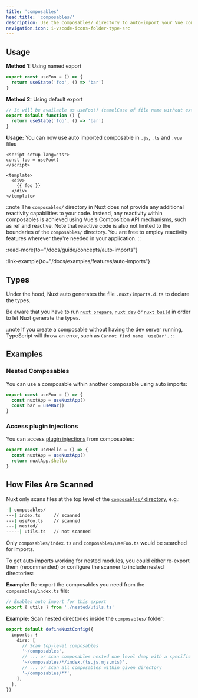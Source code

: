 ```yaml
---
title: 'composables'
head.title: 'composables/'
description: Use the composables/ directory to auto-import your Vue composables into your application.
navigation.icon: i-vscode-icons-folder-type-src
---
```


## Usage

**Method 1:** Using named export

```ts [composables/useFoo.ts]
export const useFoo = () => {
  return useState('foo', () => 'bar')
}
```

**Method 2:** Using default export

```ts [composables/use-foo.ts or composables/useFoo.ts]
// It will be available as useFoo() (camelCase of file name without extension)
export default function () {
  return useState('foo', () => 'bar')
}
```

**Usage:** You can now use auto imported composable in `.js`, `.ts` and `.vue` files

```vue [app.vue]
<script setup lang="ts">
const foo = useFoo()
</script>

<template>
  <div>
    {{ foo }}
  </div>
</template>
```

::note
The `composables/` directory in Nuxt does not provide any additional reactivity capabilities to your code. Instead, any reactivity within composables is achieved using Vue's Composition API mechanisms, such as ref and reactive. Note that reactive code is also not limited to the boundaries of the `composables/` directory. You are free to employ reactivity features wherever they're needed in your application.
::

:read-more{to="/docs/guide/concepts/auto-imports"}

:link-example{to="/docs/examples/features/auto-imports"}

## Types

Under the hood, Nuxt auto generates the file `.nuxt/imports.d.ts` to declare the types.

Be aware that you have to run [`nuxt prepare`](/docs/3.x/api/commands/prepare), [`nuxt dev`](/docs/3.x/api/commands/dev) or [`nuxt build`](/docs/3.x/api/commands/build) in order to let Nuxt generate the types.

::note
If you create a composable without having the dev server running, TypeScript will throw an error, such as `Cannot find name 'useBar'.`
::

## Examples

### Nested Composables

You can use a composable within another composable using auto imports:

```ts [composables/test.ts]
export const useFoo = () => {
  const nuxtApp = useNuxtApp()
  const bar = useBar()
}
```

### Access plugin injections

You can access [plugin injections](/docs/3.x/guide/directory-structure/plugins#providing-helpers) from composables:

```ts [composables/test.ts]
export const useHello = () => {
  const nuxtApp = useNuxtApp()
  return nuxtApp.$hello
}
```

## How Files Are Scanned

Nuxt only scans files at the top level of the [`composables/` directory](/docs/3.x/guide/directory-structure/composables), e.g.:

```bash [Directory Structure]
-| composables/
---| index.ts     // scanned
---| useFoo.ts    // scanned
---| nested/
-----| utils.ts   // not scanned
```

Only `composables/index.ts` and `composables/useFoo.ts` would be searched for imports.

To get auto imports working for nested modules, you could either re-export them (recommended) or configure the scanner to include nested directories:

**Example:** Re-export the composables you need from the `composables/index.ts` file:

```ts [composables/index.ts]
// Enables auto import for this export
export { utils } from './nested/utils.ts'
```

**Example:** Scan nested directories inside the `composables/` folder:

```ts twoslash [nuxt.config.ts]
export default defineNuxtConfig({
  imports: {
    dirs: [
      // Scan top-level composables
      '~/composables',
      // ... or scan composables nested one level deep with a specific name and file extension
      '~/composables/*/index.{ts,js,mjs,mts}',
      // ... or scan all composables within given directory
      '~/composables/**',
    ],
  },
})
```
